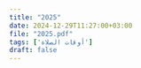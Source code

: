 ```yaml
---
title: "2025"
date: 2024-12-29T11:27:00+03:00
file: "2025.pdf"
tags: ['أوقات الصلاة']
draft: false
---
```

